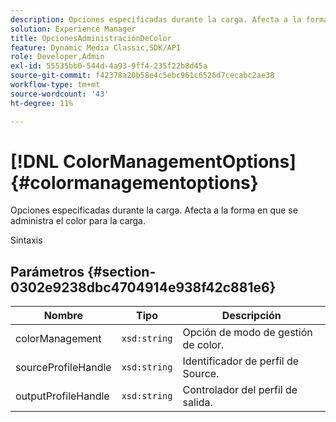 ```yaml
---
description: Opciones especificadas durante la carga. Afecta a la forma en que se administra el color para la carga.
solution: Experience Manager
title: OpcionesAdministraciónDeColor
feature: Dynamic Media Classic,SDK/API
role: Developer,Admin
exl-id: 55535bb0-544d-4a93-9ff4-235f22b8d45a
source-git-commit: f42378a20b58e4c5ebc961c6526d7cecabc2ae38
workflow-type: tm+mt
source-wordcount: '43'
ht-degree: 11%

---
```


# [!DNL ColorManagementOptions]{#colormanagementoptions}

Opciones especificadas durante la carga. Afecta a la forma en que se administra el color para la carga.

Sintaxis

## Parámetros {#section-0302e9238dbc4704914e938f42c881e6}

| Nombre | Tipo | Descripción |
|---|---|---|
| colorManagement | `xsd:string` | Opción de modo de gestión de color. |
| sourceProfileHandle | `xsd:string` | Identificador de perfil de Source. |
| outputProfileHandle | `xsd:string` | Controlador del perfil de salida. |
